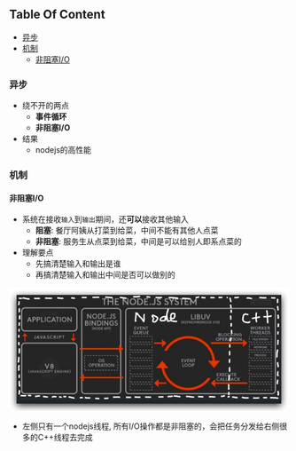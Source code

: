 <!-- START doctoc generated TOC please keep comment here to allow auto update -->
<!-- DON'T EDIT THIS SECTION, INSTEAD RE-RUN doctoc TO UPDATE -->
## Table Of Content

- [异步](#%E5%BC%82%E6%AD%A5)
- [机制](#%E6%9C%BA%E5%88%B6)
  - [非阻塞I/O](#%E9%9D%9E%E9%98%BB%E5%A1%9Eio)

<!-- END doctoc generated TOC please keep comment here to allow auto update -->

### 异步
- 绕不开的两点
  - **事件循环**
  - **非阻塞I/O**
- 结果
  - nodejs的高性能

### 机制
#### 非阻塞I/O
- 系统在接收`输入`到`输出`期间，还**可以**接收其他输入
  - **阻塞**: 餐厅阿姨从打菜到给菜，中间不能有其他人点菜 
  - **非阻塞**: 服务生从点菜到给菜，中间是可以给别人即系点菜的
- 理解要点
  - 先搞清楚输入和输出是谁
  - 再搞清楚输入和输出中间是否可以做别的
<div style="text-align:center; margin:auto"><img src="img/2019-11-10-16-21-05.png"></div>

- 左侧只有一个nodejs线程, 所有I/O操作都是非阻塞的，会把任务分发给右侧很多的C++线程去完成
